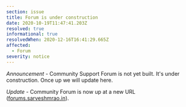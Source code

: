 ```yaml
---
section: issue
title: Forum is under construction
date: 2020-10-19T11:47:41.203Z
resolved: true
informational: true
resolvedWhen: 2020-12-16T16:41:29.665Z
affected:
  - Forum
severity: notice
---
```

*Announcement* - Community Support Forum is not yet built. It's under construction. Once up we will update here.

*Update -* Community Forum is now up at a new URL ([forums.sarveshmrao.in](https://forums.sarveshmrao.in)).